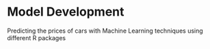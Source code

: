 # Model Development
Predicting the prices of cars with Machine Learning techniques using different R packages
